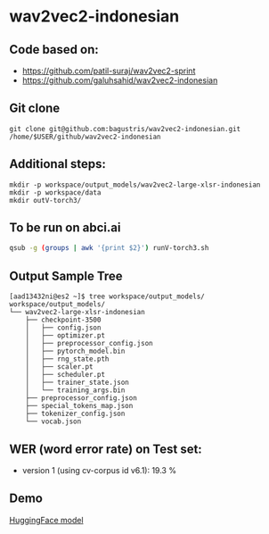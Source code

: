 # wav2vec2-indonesian

## Code based on:  
- https://github.com/patil-suraj/wav2vec2-sprint
- https://github.com/galuhsahid/wav2vec2-indonesian

## Git clone
~~~
git clone git@github.com:bagustris/wav2vec2-indonesian.git /home/$USER/github/wav2vec2-indonesian
~~~

## Additional steps:  
~~~
mkdir -p workspace/output_models/wav2vec2-large-xlsr-indonesian
mkdir -p workspace/data
mkdir outV-torch3/
~~~


## To be run on abci.ai
```bash
qsub -g (groups | awk '{print $2}') runV-torch3.sh
```

## Output Sample Tree
~~~
[aad13432ni@es2 ~]$ tree workspace/output_models/
workspace/output_models/
└── wav2vec2-large-xlsr-indonesian
    ├── checkpoint-3500
    │   ├── config.json
    │   ├── optimizer.pt
    │   ├── preprocessor_config.json
    │   ├── pytorch_model.bin
    │   ├── rng_state.pth
    │   ├── scaler.pt
    │   ├── scheduler.pt
    │   ├── trainer_state.json
    │   └── training_args.bin
    ├── preprocessor_config.json
    ├── special_tokens_map.json
    ├── tokenizer_config.json
    └── vocab.json
~~~

## WER (word error rate) on Test set:  
- version 1 (using cv-corpus id v6.1): 19.3 %

## Demo
[HuggingFace model](https://huggingface.co/Bagus/wav2vec2-large-xlsr-bahasa-indonesia)
